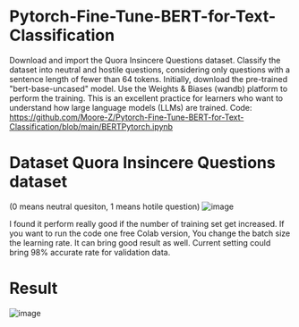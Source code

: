 # Pytorch-Fine-Tune-BERT-for-Text-Classification
Download and import the Quora Insincere Questions dataset.
Classify the dataset into neutral and hostile questions, considering only questions with a sentence length of fewer than 64 tokens.
Initially, download the pre-trained "bert-base-uncased" model.
Use the Weights & Biases (wandb) platform to perform the training.
This is an excellent practice for learners who want to understand how large language models (LLMs) are trained.
Code: https://github.com/Moore-Z/Pytorch-Fine-Tune-BERT-for-Text-Classification/blob/main/BERTPytorch.ipynb

# Dataset Quora Insincere Questions dataset 
(0 means neutral quesiton, 1 means hotile question) 
![image](https://github.com/user-attachments/assets/6b4f8bf9-93ac-4ea0-bc11-a980ad085a53)


I found it perform really good if the number of training set get increased. If you want to run the code one free Colab version, 
You change the batch size the learning rate. It can bring good result as well. Current setting could bring 98% accurate rate for 
validation data. 
# Result
![image](https://github.com/user-attachments/assets/f9600b22-ac34-4854-b225-f9fd3428d45a)

